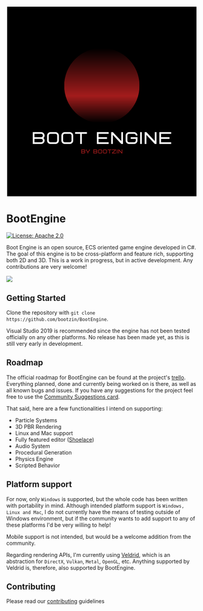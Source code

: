 <p align="center">
<img src="images/logo.png"/>
</p>

# BootEngine
[![License: Apache 2.0](https://img.shields.io/badge/License-Apache%202.0-brightgreen)](https://opensource.org/licenses/Apache-2.0)

Boot Engine is an open source, ECS oriented game engine developed in C#. The goal of this engine is to be cross-platform and feature rich, supporting both 2D and 3D. This is a work in progress, but in active development. Any contributions are very welcome!

<img align="center" src="https://trello-attachments.s3.amazonaws.com/5fcbdc96f3301280b2091fce/5fcbf72793f23226346dfb81/a8e6e1bd173ede4fed689c761ee70311/BootEngineBasicUI.png" width="1080px">


## Getting Started
Clone the repository with `git clone https://github.com/bootzin/BootEngine`.

Visual Studio 2019 is recommended since the engine has not been tested officially on any other platforms. No release has been made yet, as this is still very early in development.

## Roadmap
The official roadmap for BootEngine can be found at the project's [trello](https://trello.com/b/Wga1vu5Y/boot-engine). Everything planned, done and currently being worked on is there, as well as all known bugs and issues. If you have any suggestions for the project feel free to use the [Community Suggestions card](https://trello.com/c/OEKXxlAe).

That said, here are a few functionalities I intend on supporting:

- Particle Systems
- 3D PBR Rendering
- Linux and Mac support
- Fully featured editor ([Shoelace](https://github.com/bootzin/BootEngine/tree/master/Shoelace))
- Audio System
- Procedural Generation
- Physics Engine
- Scripted Behavior

## Platform support
For now, only `Windows` is supported, but the whole code has been written with portability in mind. Although intended platform support is `Windows, Linux and Mac`, I do not currently have the means of testing outside of Windows environment, but if the community wants to add support to any of these platforms I'd be very willing to help!

Mobile support is not intended, but would be a welcome addition from the community.

Regarding rendering APIs, I'm currently using [Veldrid](https://github.com/mellinoe/veldrid), which is an abstraction for `DirectX`, `Vulkan`, `Metal`, `OpenGL`, etc. Anything supported by Veldrid is, therefore, also supported by BootEngine.

## Contributing
Please read our [contributing](https://github.com/bootzin/BootEngine/blob/master/CONTRIBUTING.md) guidelines

